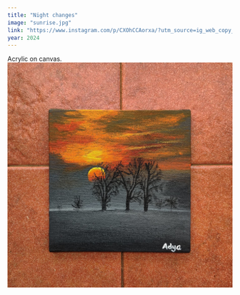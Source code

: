 ```yaml
---
title: "Night changes"
image: "sunrise.jpg"
link: "https://www.instagram.com/p/CXOhCCAorxa/?utm_source=ig_web_copy_link"
year: 2024
---
```

Acrylic on canvas.
![241800865_623033385512706_2436038057587295729_n.jpg](../assets/img/art/sunrise.jpg)